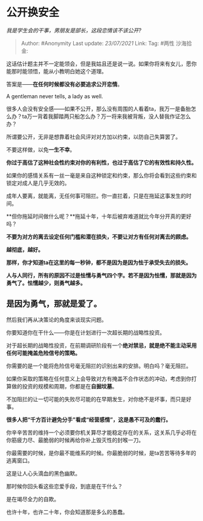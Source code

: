 # 公开换安全
*我是学生会的干事，男朋友是部长，这段恋情该不该公开?*

> Author: #Anonymity
> Last update: *23/07/2021*
> Link:
> Tag: #两性
> 沙海拾金:

这话估计题主并不一定能领会，但是我姑且还是说一说。如果你将来有女儿，愿你能那时能领悟，能从小教明白她这个道理。

答案是——**在任何时候都没有必要追求公开恋情**。

A gentleman never tells, a lady as well.

很多人会没有安全感——如果不公开，那么没有周围的人看着ta，我万一是备胎怎么办？ta万一背着我脚踏两只船怎么办？万一将来我被背叛，没人替我作证怎么办？

所谓要公开，无非是想靠着社会风评对对方加以约束，以防自己失算罢了。

不要这样做，以免**一生不幸**。

**你过于高估了这种社会性约束对你的有利性，也过于高估了它的有效性和持久性。**

如果你的感情关系有一丝一毫是来自这种锁定和约束，那么你将会看到这些约束和锁定对成人是几乎无效的。

成年人要离，就能离，无任何事可阻拦。你一直拦着，只是在拖延这事发生的时间。

**但你拖延时间做什么呢？**拖延十年，十年后被弃难道就比今年分开真的更好吗？

**不要为对方的离去设定任何门槛和潜在损失，不要让对方有任何对离去的顾虑。**

**越彻底，越好。**

**那样，你才知道ta在这里的每一秒钟，都不是因为是因为怯于承受失去的损失。**

**人与人同行，所有的原因不过是怯懦与勇气四个字。若不是因为怯懦，那就是因为勇气了。怯懦越少，则勇气越多。**

**是因为勇气，那就是爱了。**
----------------

然后我们再从决策论的角度来谈现实问题。

你要知道你在干什么——你是在计划进行一次超长期的战略性投资。

对于超长期的战略性投资，在前期调研阶段有一个**绝对禁忌，就是绝不能主动采用任何可能掩盖危险信号的策略。**

你需要的是一个能将危险信号毫无阻拦的识别出来的安排。明白吗？毫无阻拦。

如果你采取的策略在任何意义上会导致对方有掩盖不合作状态的冲动，考虑到你打算做的投资的规模和周期，你都是在**自掘坟墓**。

不加阻拦的让一切可能的失败尽可能的在早期发生，对你绝不是坏事，而只是好事。

**很多人把“千方百计避免分手”看成“经营感情”，这是愚不可及的蠢行。**

你辛辛苦苦的维持一个必须要你机关算尽才能稳定存在的关系，这关系几乎必将在你筋疲力尽、最脆弱的时候再给你补上毁灭性的封喉一刀。

你最需要的时候，是你最不能维系的时候。你最脆弱的时候，是ta苦苦等待多年的逃离窗口。

这是让人心头滴血的黑色幽默。

那时候你回头看这些恋爱手段，到底是在干什么？

是在竭尽全力的自欺。

也许十年，也许二十年，你会知道那是多么的愚蠢。
